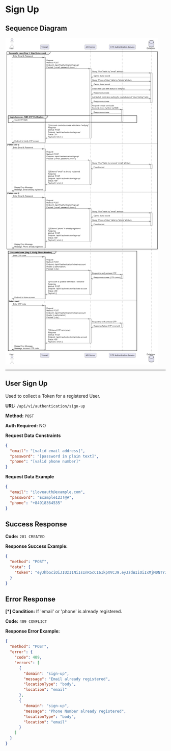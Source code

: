 # Sign Up

## Sequence Diagram

![image info](./assets/sign-up.png)

---

## User Sign Up

Used to collect a Token for a registered User.

**URL:** `/api/v1/authentication/sign-up`

**Method:** `POST`

**Auth Required:** NO

**Request Data Constraints**

```json
{
  "email": "[valid email address]",
  "password": "[password in plain text]",
  "phone": "[valid phone number]"
}
```

**Request Data Example**

```json
{
  "email": "iloveauth@example.com",
  "password": "Example123!@#",
  "phone": "+84918364535"
}
```

## Success Response

**Code:** `201 CREATED`

**Response Success Example:**

```json
{
  "method": "POST",
  "data": {
    "token": "eyJhbGciOiJIUzI1NiIsInR5cCI6IkpXVCJ9.eyJzdWIiOiIxMjM0NTY3ODkwIiwibmFtZSI6IkpvaG4gRG9lIiwiaWF0IjoxNTE2MjM5MDIyfQ.SflKxwRJSMeKKF2QT4fwpMeJf36POk6yJV_adQssw5c"
  }
}
```

## Error Response

**[*] Condition:** If 'email' or 'phone' is already registered.

**Code:** `409 CONFLICT`

**Response Error Example:**

```json
{
  "method": "POST",
  "error": {
    "code": 409,
    "errors": [
      {
        "domain": "sign-up",
        "message": "Email already registered",
        "locationType": "body",
        "location": "email"
      },
      {
        "domain": "sign-up",
        "message": "Phone Number already registered",
        "locationType": "body",
        "location": "email"
      }
    ]
  }
}
```
